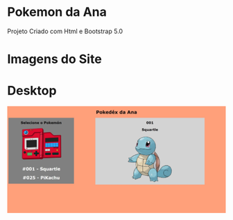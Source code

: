 # Pokemon da Ana 

Projeto Criado com Html e Bootstrap 5.0

# Imagens do Site 

# Desktop

![Image](./img/screenshot/Desktop.jpeg)

